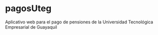 # pagosUteg
Aplicativo web para el pago de pensiones de la Universidad Tecnológica Empresarial de Guayaquil

